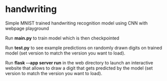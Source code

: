 # handwriting
Simple MNIST trained handwriting recognition model using CNN with webpage playground

Run **main.py** to train model which is then checkpointed

Run **test.py** to see example predictions on randomly drawn digits on trained model (set version to match the version you want to load).

Run **flask --app server run** in the web directory to launch an interactive website that allows to draw a digit that gets predicted by the model (set version to match the version you want to load).
